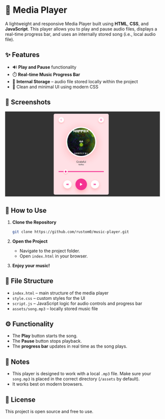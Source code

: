 # 🎵 Media Player

A lightweight and responsive Media Player built using **HTML**, **CSS**, and **JavaScript**. This player allows you to play and pause audio files, displays a real-time progress bar, and uses an internally stored song (i.e., local audio file).

## ✨ Features

- 🔊 **Play and Pause** functionality  
- ⏱️ **Real-time Music Progress Bar**  
- 📁 **Internal Storage** – audio file stored locally within the project  
- 🎷 Clean and minimal UI using modern CSS  

## 📸 Screenshots

![Media Player UI](images/desktopview.png)

## 🚀 How to Use

1. **Clone the Repository**
   ```bash
   git clone https://github.com/rustom0/music-player.git
   ```

2. **Open the Project**
   - Navigate to the project folder.
   - Open `index.html` in your browser.

3. **Enjoy your music!**

## 📂 File Structure

- `index.html` – main structure of the media player  
- `style.css` – custom styles for the UI  
- `script.js` – JavaScript logic for audio controls and progress bar  
- `assets/song.mp3` – locally stored music file

## ⚙️ Functionality

- The **Play** button starts the song.
- The **Pause** button stops playback.
- The **progress bar** updates in real time as the song plays.

## 📌 Notes

- This player is designed to work with a local `.mp3` file. Make sure your `song.mp3` is placed in the correct directory (`/assets` by default).
- It works best on modern browsers.

## 📄 License

This project is open source and free to use.

